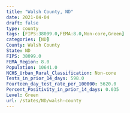```yaml
---
title: "Walsh County, ND"
date: 2021-04-04
draft: false
type: county
tags: [FIPS:38099.0,FEMA:8.0,Non-core,Green]
categories: [ND]
County: Walsh County
State: ND
FIPS: 38099.0
FEMA_Region: 8.0
Population: 10641.0
NCHS_Urban_Rural_Classification: Non-core
Tests_in_prior_14_days: 598.0
Fourteen_day_test_rate_per_100000: 5620.0
Percent_Positivity_in_prior_14_days: 0.035
Level: Green
url: /states/ND/walsh-county
---
```



